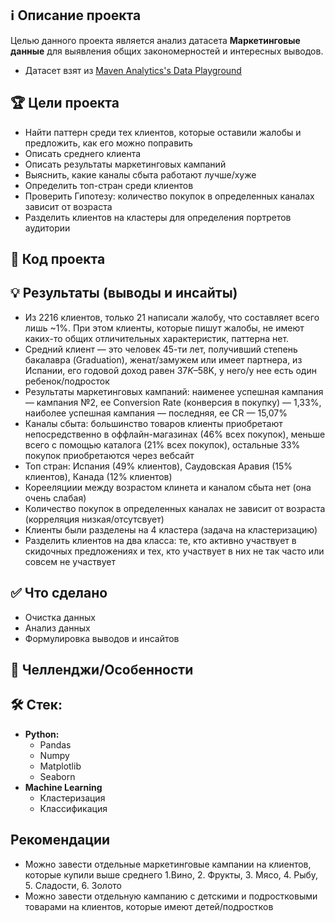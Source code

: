 ## ℹ️ Описание проекта 
Целью данного проекта является анализ датасета **Маркетинговые данные** для выявления общих закономерностей и интересных выводов.
* Датасет взят из [Maven Analytics's Data Playground](https://mavenanalytics.io/data-playground?page=2)


## 🏆 Цели проекта
* Найти паттерн среди тех клиентов, которые оставили жалобы и предложить, как его можно поправить
* Описать среднего клиента
* Описать результаты маркетинговых кампаний
* Выяснить, какие каналы сбыта работают лучше/хуже
* Определить топ-стран среди клиентов
* Проверить Гипотезу: количество покупок в определенных каналах зависит от возраста
* Разделить клиентов на кластеры для определения портретов аудитории

## 🐍 Код проекта

## 💡 Результаты (выводы и инсайты)
* Из 2216 клиентов, только 21 написали жалобу, что составляет всего лишь ~1%. При этом клиенты, которые пишут жалобы, не имеют каких-то общих отличительных характеристик, паттерна нет.
* Средний клиент — это человек 45-ти лет, получивший степень бакалавра (Graduation), женат/замужем или имеет партнера, из Испании, его годовой доход равен $37K –$58K, у него/у нее есть один ребенок/подросток
* Результаты маркетинговых кампаний: наименее успешная кампания — кампания №2, ее Conversion Rate (конверсия в покупку) — 1,33%, наиболее успешная кампания — последняя, ее CR — 15,07%
* Каналы сбыта: большинство товаров клиенты приобретают непосредственно в оффлайн-магазинах (46% всех покупок), меньше всего с помощью каталога (21% всех покупок), остальные 33% покупок приобретаются через вебсайт
* Топ стран: Испания (49% клиентов), Саудовская Аравия (15% клиентов), Канада (12% клиентов)
* Корееляциии между возрастом клинета и каналом сбыта нет (она очень слабая)
* Количество покупок в определенных каналах не зависит от возраста (корреляция низкая/отсутсвует)
* Клиенты были разделены на 4 кластера (задача на кластеризацию)
* Разделить клиентов на два класса: те, кто активно участвует в скидочных предложениях и тех, кто участвует в них не так часто или совсем не участвует

## ✅ Что сделано
* Очистка данных
* Анализ данных
* Формулировка выводов и инсайтов

## 🧗 Челленджи/Особенности


## 🛠 Стек:

* **Python:**
  * Pandas
  * Numpy
  * Matplotlib
  * Seaborn
* **Machine Learning**
  * Кластеризация
  * Классификация

## Рекомендации
* Можно завести отдельные маркетинговые кампании на клиентов, которые купили выше среднего 1.Вино, 2. Фрукты, 3. Мясо, 4. Рыбу, 5. Сладости, 6. Золото
* Можно завести отдельную кампанию с детскими и подростковыми товарами на клиентов, которые имеют детей/подростков

